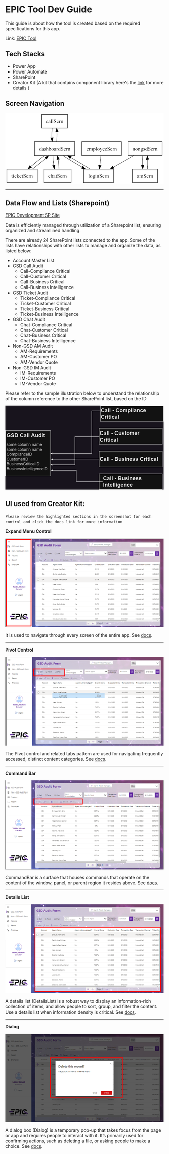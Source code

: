 # EPIC Tool Dev Guide

This guide is about how the tool is created based on the required specifications for this app.

Link: [EPIC Tool](https://apps.powerapps.com/play/e/c7d45143-8350-e986-bf1c-8ee552a8d40f/a/999b907d-6a35-4cb6-80c1-08c581be1141?tenantId=93f33571-550f-43cf-b09f-cd331338d086&sourcetime=2023-08-15%2006%3A50%3A26Z)

## Tech Stacks

- Power App
- Power Automate
- SharePoint
- Creator Kit (A kit that contains component library here's the [link](https://learn.microsoft.com/en-us/power-platform/guidance/creator-kit/overview) for more details )

## Screen Navigation

![](./images/ScreenNavigation.png)

<hr>

## Data Flow and Lists (Sharepoint)

[EPIC Development SP Site](https://dxcportal.sharepoint.com/sites/EPICDevelopment)

Data is efficiently managed through utilization of a Sharepoint list, ensuring organized and streamlined handling.

There are already 24 SharePoint lists connected to the app. Some of the lists have relationships with other lists to manage and organize the data, as listed below:

- Account Master List
- GSD Call Audit
  - Call-Compliance Critical
  - Call-Customer Critical
  - Call-Business Critical
  - Call-Business Intelligence
    <br>
- GSD Ticket Audit
  - Ticket-Compliance Critical
  - Ticket-Customer Critical
  - Ticket-Business Critical
  - Ticket-Business Intelligence
    <br>
- GSD Chat Audit
  - Chat-Compliance Critical
  - Chat-Customer Critical
  - Chat-Business Critical
  - Chat-Business Intelligence
    <br>
- Non-GSD AM Audit
  - AM-Requirements
  - AM-Customer PO
  - AM-Vendor Quote
    <br>
- Non-GSD IM Audit
  - IM-Requirements
  - IM-Customer PO
  - IM-Vendor Quote

Please refer to the sample illustration below to understand the relationship of the column reference to the other SharePoint list, based on the ID

![](./images/list-diagram.png)

## UI used from Creator Kit:

`Please review the highlighted sections in the screenshot for each control and click the docs link for more information` <br>

**Expand Menu Control**

![](./images/expand-menu.png)

It is used to navigate through every screen of the entire app. See [docs](https://learn.microsoft.com/en-us/power-platform/guidance/creator-kit/expandmenu).

<hr>

**Pivot Control**

![](./images/pivot.png)

The Pivot control and related tabs pattern are used for navigating frequently accessed, distinct content categories. See [docs](https://learn.microsoft.com/en-us/power-platform/guidance/creator-kit/pivot).

<hr>

**Command Bar**

![](./images/command-bar.png)

CommandBar is a surface that houses commands that operate on the content of the window, panel, or parent region it resides above. See [docs](https://learn.microsoft.com/en-us/power-platform/guidance/creator-kit/commandbar).

<hr>

**Details List**

![](./images/details-list.png)

A details list (DetailsList) is a robust way to display an information-rich collection of items, and allow people to sort, group, and filter the content. Use a details list when information density is critical. See [docs](https://learn.microsoft.com/en-us/power-platform/guidance/creator-kit/detailslist).

<hr>

**Dialog**

![](./images/dialog.png)

A dialog box (Dialog) is a temporary pop-up that takes focus from the page or app and requires people to interact with it. It’s primarily used for confirming actions, such as deleting a file, or asking people to make a choice. See [docs](https://learn.microsoft.com/en-us/power-platform/guidance/creator-kit/dialog).
